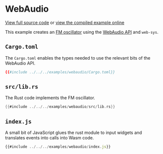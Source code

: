 # WebAudio

[View full source code][code] or [view the compiled example online][online]

[online]: https://wasm-bindgen.github.io/wasm-bindgen/exbuild/webaudio/
[code]: https://github.com/wasm-bindgen/wasm-bindgen/tree/master/examples/webaudio

This example creates an [FM
oscillator](https://en.wikipedia.org/wiki/Frequency_modulation_synthesis) using
the [WebAudio
API](https://developer.mozilla.org/en-US/docs/Web/API/Web_Audio_API) and
`web-sys`.

## `Cargo.toml`

The `Cargo.toml` enables the types needed to use the relevant bits of the
WebAudio API.

```toml
{{#include ../../../examples/webaudio/Cargo.toml}}
```

## `src/lib.rs`

The Rust code implements the FM oscillator.

```rust
{{#include ../../../examples/webaudio/src/lib.rs}}
```

## `index.js`

A small bit of JavaScript glues the rust module to input widgets and translates
events into calls into Wasm code.

```js
{{#include ../../../examples/webaudio/index.js}}
```
